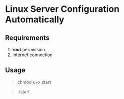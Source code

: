 # Linux Server Configuration Automatically

## Requirements

1. **root** permission
2. internet connection

## Usage

> chmod u+x start 

> ./start
